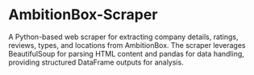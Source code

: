 # AmbitionBox-Scraper
A Python-based web scraper for extracting company details, ratings, reviews, types, and locations from AmbitionBox. The scraper leverages BeautifulSoup for parsing HTML content and pandas for data handling, providing structured DataFrame outputs for analysis.
